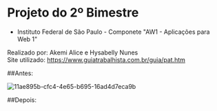 # Projeto do 2º Bimestre

- Instituto Federal de São Paulo - Componete "AW1 - Aplicações para Web 1"

Realizado por: Akemi Alice e Hysabelly Nunes <br>
Site utilizado: https://www.guiatrabalhista.com.br/guia/pat.htm

##Antes:

![11ae895b-cfc4-4e65-b695-16ad4d7eca9b](https://user-images.githubusercontent.com/86382666/176087878-a24d14fc-8f04-4319-b5fe-e4520d1600e2.jpg)

##Depois:


